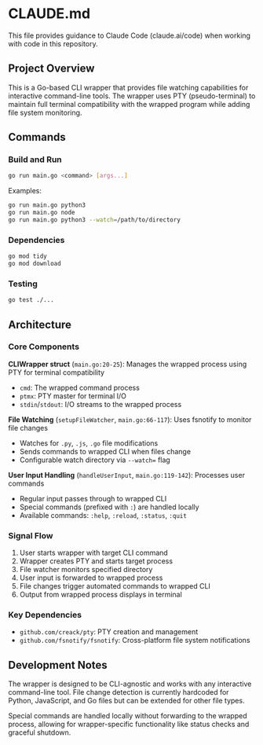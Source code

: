 # CLAUDE.md

This file provides guidance to Claude Code (claude.ai/code) when working with code in this repository.

## Project Overview

This is a Go-based CLI wrapper that provides file watching capabilities for interactive command-line tools. The wrapper uses PTY (pseudo-terminal) to maintain full terminal compatibility with the wrapped program while adding file system monitoring.

## Commands

### Build and Run
```bash
go run main.go <command> [args...]
```

Examples:
```bash
go run main.go python3
go run main.go node
go run main.go python3 --watch=/path/to/directory
```

### Dependencies
```bash
go mod tidy
go mod download
```

### Testing
```bash
go test ./...
```

## Architecture

### Core Components

**CLIWrapper struct** (`main.go:20-25`): Manages the wrapped process using PTY for terminal compatibility
- `cmd`: The wrapped command process
- `ptmx`: PTY master for terminal I/O
- `stdin`/`stdout`: I/O streams to the wrapped process

**File Watching** (`setupFileWatcher`, `main.go:66-117`): Uses fsnotify to monitor file changes
- Watches for `.py`, `.js`, `.go` file modifications
- Sends commands to wrapped CLI when files change
- Configurable watch directory via `--watch=` flag

**User Input Handling** (`handleUserInput`, `main.go:119-142`): Processes user commands
- Regular input passes through to wrapped CLI
- Special commands (prefixed with `:`) are handled locally
- Available commands: `:help`, `:reload`, `:status`, `:quit`

### Signal Flow
1. User starts wrapper with target CLI command
2. Wrapper creates PTY and starts target process
3. File watcher monitors specified directory
4. User input is forwarded to wrapped process
5. File changes trigger automated commands to wrapped CLI
6. Output from wrapped process displays in terminal

### Key Dependencies
- `github.com/creack/pty`: PTY creation and management
- `github.com/fsnotify/fsnotify`: Cross-platform file system notifications

## Development Notes

The wrapper is designed to be CLI-agnostic and works with any interactive command-line tool. File change detection is currently hardcoded for Python, JavaScript, and Go files but can be extended for other file types.

Special commands are handled locally without forwarding to the wrapped process, allowing for wrapper-specific functionality like status checks and graceful shutdown.